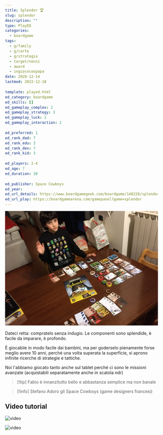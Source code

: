 ```yaml
---
title: Splendor 🏆
slug: splendor
description: ""
type: PlayED
categories:
  - boardgame
tags:
  - g/family
  - g/carte
  - g/strategia
  - target/nonni
  - award
  - ingiococonpapa
date: 2020-12-14
lastmod: 2022-12-18

template: played.html
ed_category: boardgame
ed_skills: []
ed_gameplay_complex: 2
ed_gameplay_strategy: 3
ed_gameplay_luck: 2
ed_gameplay_interaction: 2

ed_preferred: 1
ed_rank_dad: 7
ed_rank_edu: 3
ed_rank_dev: 7
ed_rank_kid: 3

ed_players: 2-4
ed_age: 7
ed_duration: 30

ed_publisher: Space Cowboys
ed_year: 
ed_url_details: https://www.boardgamegeek.com/boardgame/148228/splendor
ed_url_play: https://boardgamearena.com/gamepanel?game=splendor
---
```


![](../../assets/img/played/boardgame/splendor.webp)

Dateci retta: compratelo senza indugio.
Le componenti sono splendide, è facile da imparare, è profondo.

È giocabile in modo facile dai bambini, ma per goderselo pienamente forse meglio avere 10 anni, perché una volta superata la superficie, si aprono infinite ricerche di strategie e tattiche.

Noi l'abbiamo giocato tanto anche sul tablet perché ci sono le missioni avanzate (acquistabili separatamente anche in scatola ndr)

> [!tip] Fabio
> è innanzitutto bello e abbastanza semplice ma non banale

> [!info] Stefano
> Adoro gli Space Cowboys (game designers francesi)

## Video tutorial
![video](https://youtu.be/Ud1h7Her8fA?si=vndLVpJ3kXnKugPf)

![video](https://youtu.be/JS8ggFJbVDo?si=qO9WewRUq4Cwx5gg)

